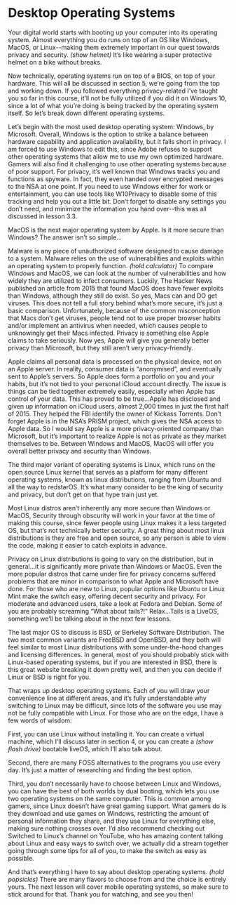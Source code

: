 # Desktop Operating Systems

Your digital world starts with booting up your computer into its operating system.
Almost everything you do runs on top of an OS like Windows, MacOS, or
Linux--making them extremely important in our quest towards privacy and
security. *(show helmet)* It’s like wearing a super protective helmet on a bike
without breaks.

Now technically, operating systems run on top of a BIOS, on top of your
hardware. This will all be discussed in section 5, we’re going from the top and
working down. If you followed everything privacy-related I’ve taught you so far in
this course, it’ll not be fully utilized if you did it on Windows 10, since a lot of what
you’re doing is being tracked by the operating system itself.
So let’s break down different operating systems.

Let’s begin with the most used desktop operating system: Windows, by Microsoft.
Overall, Windows is the option to strike a balance between hardware capability
and application availability, but it falls short in privacy. I am forced to use
Windows to edit this, since Adobe refuses to support other operating systems
that allow me to use my own optimized hardware. Gamers will also find it
challenging to use other operating systems because of poor support. For privacy,
it’s well known that Windows tracks you and functions as spyware. In fact, they
even handed over encrypted messages to the NSA at one point. If you need to
use Windows either for work or entertainment, you can use tools like W10Privacy
to disable some of this tracking and help you out a little bit. Don’t forget to
disable any settings you don’t need, and minimize the information you hand
over--this was all discussed in lesson 3.3.

MacOS is the next major operating system by Apple. Is it more secure than
Windows? The answer isn’t so simple...

Malware is any piece of unauthorized software designed to cause damage to a
system. Malware relies on the use of vulnerabilities and exploits within an
operating system to properly function. *(hold calculator)* To compare Windows
and MacOS, we can look at the number of vulnerabilities and how widely they are
utilized to infect consumers. Luckily, The Hacker News published an article from
2015 that found MacOS does have fewer exploits than Windows, although they
still do exist. So yes, Macs can and DO get viruses. This does not tell a full story
behind what’s more secure, it’s just a basic comparison. Unfortunately, because
of the common misconception that Macs don’t get viruses, people tend not to
use proper browser habits and/or implement an antivirus when needed, which
causes people to unknowingly get their Macs infected.
Privacy is something else Apple claims to take seriously. Now yes, Apple will give
you generally better privacy than Microsoft, but they still aren’t very
privacy-friendly.

Apple claims all personal data is processed on the physical device, not on an
Apple server. In reality, consumer data is “anonymised”, and eventually sent to
Apple’s servers. So Apple does form a portfolio on you and your habits, but it’s
not tied to your personal iCloud account directly. The issue is things can be tied
together extremely easily, especially when Apple has control of your data.
This has proved to be true...Apple has disclosed and given up information on
iCloud users, almost 2,000 times in just the first half of 2015. They helped the FBI
identify the owner of Kickass Torrents. Don’t forget Apple is in the NSA’s PRISM
project, which gives the NSA access to Apple data. So I would say Apple is a more
privacy-oriented company than Microsoft, but it’s important to realize Apple is
not as private as they market themselves to be.
Between Windows and MacOS, MacOS will offer you overall better privacy and
security than Windows.

The third major variant of operating systems is Linux, which runs on the open
source Linux kernel that serves as a platform for many different operating
systems, known as linux distributions, ranging from Ubuntu and all the way to
redstarOS. It’s what many consider to be the king of security and privacy, but
don’t get on that hype train just yet.

Most Linux distros aren’t inherently any more secure than Windows or MacOS,
Security through obscurity will work in your favor at the time of making this
course, since fewer people using Linux makes it a less targeted OS, but that’s not
technically better security. A great thing about most linux distributions is they
are free and open source, so any person is able to view the code, making it easier
to catch exploits in advance.

Privacy on Linux distributions is going to vary on the distribution, but in
general…it is significantly more private than Windows or MacOS. Even the more
popular distros that came under fire for privacy concerns suffered problems that
are minor in comparison to what Apple and Microsoft have done.
For those who are new to Linux, popular options like Ubuntu or Linux Mint make
the switch easy, offering decent security and privacy. For moderate and
advanced users, take a look at Fedora and Debian. Some of you are probably
screaming “What about tails?!” Relax...Tails is a LiveOS, something we’ll be talking
about in the next few lessons.

The last major OS to discuss is BSD, or Berkeley Software Distribution. The two
most common variants are FreeBSD and OpenBSD, and they both will feel similar
to most Linux distributions with some under-the-hood changes and licensing
differences. In general, most of you should probably stick with Linux-based
operating systems, but if you are interested in BSD, there is this great website
breaking it down pretty well, and then you can decide if Linux or BSD is right for
you.

That wraps up desktop operating systems. Each of you will draw your
convenience line at different areas, and it’s fully understandable why switching to
Linux may be difficult, since lots of the software you use may not be fully
compatible with Linux. For those who are on the edge, I have a few words of
wisdom:

First, you can use Linux without installing it. You can create a virtual machine,
which I’ll discuss later in section 4, or you can create a *(show flash drive)*
bootable liveOS, which I’ll also talk about.

Second, there are many FOSS alternatives to the programs you use every day. It’s
just a matter of researching and finding the best option.

Third, you don’t necessarily have to choose between Linux and Windows, you can
have the best of both worlds by dual booting, which lets you use two operating
systems on the same computer. This is common among gamers, since Linux
doesn’t have great gaming support. What gamers do is they download and use
games on Windows, restricting the amount of personal information they share,
and they use Linux for everything else, making sure nothing crosses over. I’d also
recommend checking out Switched to Linux’s channel on YouTube, who has
amazing content talking about Linux and easy ways to switch over, we actually
did a stream together going through some tips for all of you, to make the switch
as easy as possible.

And that’s everything I have to say about desktop operating systems. *(hold
popsicles)* There are many flavors to choose from and the choice is entirely
yours. The next lesson will cover mobile operating systems, so make sure to stick
around for that. Thank you for watching, and see you then!
